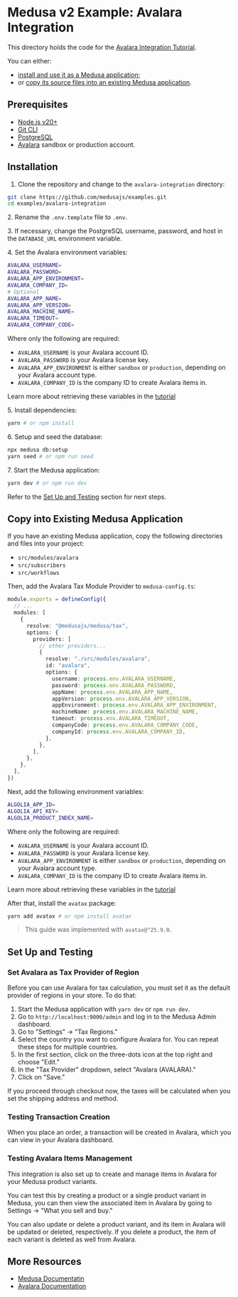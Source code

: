 # Medusa v2 Example: Avalara Integration

This directory holds the code for the [Avalara Integration Tutorial](https://docs.medusajs.com/resources/integrations/guides/avalara).

You can either:

- [install and use it as a Medusa application](#installation);
- or [copy its source files into an existing Medusa application](#copy-into-existing-medusa-application).

## Prerequisites

- [Node.js v20+](https://nodejs.org/en/download)
- [Git CLI](https://git-scm.com/downaloads)
- [PostgreSQL](https://www.postgresql.org/download/)
- [Avalara](https://www.avalara.com/) sandbox or production account.

## Installation

1. Clone the repository and change to the `avalara-integration` directory:

```bash
git clone https://github.com/medusajs/examples.git
cd examples/avalara-integration
```

2\. Rename the `.env.template` file to `.env`.

3\. If necessary, change the PostgreSQL username, password, and host in the `DATABASE_URL` environment variable.

4\. Set the Avalara environment variables:

```bash
AVALARA_USERNAME=
AVALARA_PASSWORD=
AVALARA_APP_ENVIRONMENT=
AVALARA_COMPANY_ID=
# Optional
AVALARA_APP_NAME=
AVALARA_APP_VERSION=
AVALARA_MACHINE_NAME=
AVALARA_TIMEOUT=
AVALARA_COMPANY_CODE=
```

Where only the following are required:

- `AVALARA_USERNAME` is your Avalara account ID.
- `AVALARA_PASSWORD` is your Avalara license key.
- `AVALARA_APP_ENVIRONMENT` is either `sandbox` or `production`, depending on your Avalara account type.
- `AVALARA_COMPANY_ID` is the company ID to create Avalara items in.

Learn more about retrieving these variables in the [tutorial](https://docs.medusajs.com/resources/integrations/guides/avalara#g-set-environment-variables)

5\. Install dependencies:

```bash
yarn # or npm install
```

6\. Setup and seed the database:

```bash
npx medusa db:setup
yarn seed # or npm run seed
```

7\. Start the Medusa application:

```bash
yarn dev # or npm run dev
```

Refer to the [Set Up and Testing](#set-up-and-testing) section for next steps.

## Copy into Existing Medusa Application

If you have an existing Medusa application, copy the following directories and files into your project:

- `src/modules/avalara`
- `src/subscribers`
- `src/workflows`

Then, add the Avalara Tax Module Provider to `medusa-config.ts`:

```ts
module.exports = defineConfig({
  // ...
  modules: [
    {
      resolve: "@medusajs/medusa/tax",
      options: {
        providers: [
          // other providers...
          {
            resolve: "./src/modules/avalara",
            id: "avalara",
            options: {
              username: process.env.AVALARA_USERNAME,
              password: process.env.AVALARA_PASSWORD,
              appName: process.env.AVALARA_APP_NAME,
              appVersion: process.env.AVALARA_APP_VERSION,
              appEnvironment: process.env.AVALARA_APP_ENVIRONMENT,
              machineName: process.env.AVALARA_MACHINE_NAME,
              timeout: process.env.AVALARA_TIMEOUT,
              companyCode: process.env.AVALARA_COMPANY_CODE,
              companyId: process.env.AVALARA_COMPANY_ID,
            },
          },
        ],
      },
    },
  ],
})
```

Next, add the following environment variables:

```bash
ALGOLIA_APP_ID=
ALGOLIA_API_KEY=
ALGOLIA_PRODUCT_INDEX_NAME=
```

Where only the following are required:

- `AVALARA_USERNAME` is your Avalara account ID.
- `AVALARA_PASSWORD` is your Avalara license key.
- `AVALARA_APP_ENVIRONMENT` is either `sandbox` or `production`, depending on your Avalara account type.
- `AVALARA_COMPANY_ID` is the company ID to create Avalara items in.

Learn more about retrieving these variables in the [tutorial](https://docs.medusajs.com/resources/integrations/guides/avalara#i-set-environment-variables)

After that, install the `avatax` package:

```bash
yarn add avatax # or npm install avatax
```

> This guide was implemented with `avatax@^25.9.0`.

## Set Up and Testing

### Set Avalara as Tax Provider of Region

Before you can use Avalara for tax calculation, you must set it as the default provider of regions in your store. To do that:

1. Start the Medusa application with `yarn dev` or `npm run dev`.
2. Go to `http://localhost:9000/admin` and log in to the Medusa Admin dashboard.
3. Go to "Settings" → "Tax Regions."
4. Select the country you want to configure Avalara for. You can repeat these steps for multiple countries.
5. In the first section, click on the three-dots icon at the top right and choose "Edit."
6. In the "Tax Provider" dropdown, select "Avalara (AVALARA)."
7. Click on "Save."

If you proceed through checkout now, the taxes will be calculated when you set the shipping address and method.

### Testing Transaction Creation

When you place an order, a transaction will be created in Avalara, which you can view in your Avalara dashboard.

### Testing Avalara Items Management

This integration is also set up to create and manage items in Avalara for your Medusa product variants.

You can test this by creating a product or a single product variant in Medusa, you can then view the associated item in Avalara by going to Settings -> "What you sell and buy."

You can also update or delete a product variant, and its item in Avalara will be updated or deleted, respectively. If you delete a product, the item of each variant is deleted as well from Avalara.

## More Resources

- [Medusa Documentatin](https://docs.medusajs.com)
- [Avalara Documentation](https://developer.avalara.com/)
